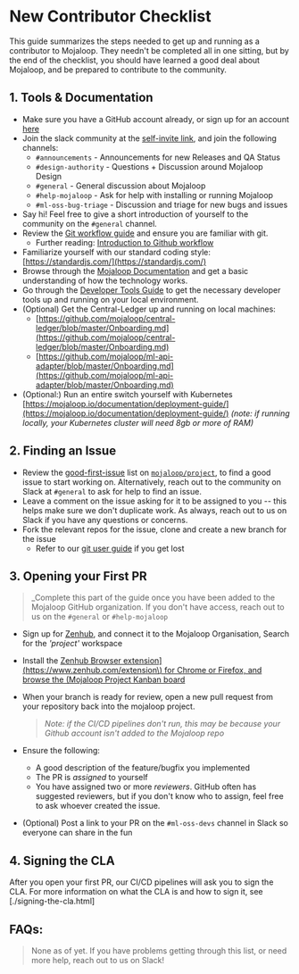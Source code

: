 # New Contributor Checklist

This guide summarizes the steps needed to get up and running as a contributor to Mojaloop. They needn't be completed all in one sitting, but by the end of the checklist, you should have learned a good deal about Mojaloop, and be prepared to contribute to the community.

## 1. Tools & Documentation

* Make sure you have a GitHub account already, or sign up for an account [here](https://github.com/join)
* Join the slack community at the [self-invite link](https://mojaloop-slack.herokuapp.com/), and join the following channels:
  * `#announcements` - Announcements for new Releases and QA Status
  * `#design-authority` - Questions + Discussion around Mojaloop Design
  * `#general` - General discussion about Mojaloop
  * `#help-mojaloop` - Ask for help with installing or running Mojaloop
  * `#ml-oss-bug-triage` - Discussion and triage for new bugs and issues
* Say hi! Feel free to give a short introduction of yourself to the community on the `#general` channel.
* Review the [Git workflow guide](https://mojaloop.io/documentation/contributors-guide/standards/creating-new-features.html) and ensure you are familiar with git.
  * Further reading: [Introduction to Github workflow](https://www.atlassian.com/git/tutorials/comparing-workflows)
* Familiarize yourself with our standard coding style: [https://standardjs.com/](https://standardjs.com/)
* Browse through the [Mojaloop Documentation](https://mojaloop.io/documentation/) and get a basic understanding of how the technology works.
* Go through the [Developer Tools Guide](https://github.com/mojaloop/mojaloop/blob/master/onboarding.md) to get the necessary developer tools up and running on your local environment.
* \(Optional\) Get the Central-Ledger up and running on local machines:
  * [https://github.com/mojaloop/central-ledger/blob/master/Onboarding.md](https://github.com/mojaloop/central-ledger/blob/master/Onboarding.md)
  * [https://github.com/mojaloop/ml-api-adapter/blob/master/Onboarding.md](https://github.com/mojaloop/ml-api-adapter/blob/master/Onboarding.md)
* \(Optional:\) Run an entire switch yourself with Kubernetes [https://mojaloop.io/documentation/deployment-guide/](https://mojaloop.io/documentation/deployment-guide/) _\(note: if running locally, your Kubernetes cluster will need 8gb or more of RAM\)_

## 2. Finding an Issue

* Review the [good-first-issue](https://github.com/mojaloop/project/labels/good%20first%20issue) list on [`mojaloop/project`](https://github.com/mojaloop/project), to find a good issue to start working on. Alternatively, reach out to the community on Slack at `#general` to ask for help to find an issue.
* Leave a comment on the issue asking for it to be assigned to you -- this helps make sure we don't duplicate work. As always, reach out to us on Slack if you have any questions or concerns.
* Fork the relevant repos for the issue, clone and create a new branch for the issue
  * Refer to our [git user guide](https://mojaloop.io/documentation/contributors-guide/standards/creating-new-features.html) if you get lost

## 3. Opening your First PR

> \_Complete this part of the guide once you have been added to the Mojaloop GitHub organization. If you don't have access, reach out to us on the `#general` or `#help-mojaloop`

* Sign up for [Zenhub](https://www.zenhub.com/), and connect it to the Mojaloop Organisation, Search for the _'project'_ workspace
* Install the [Zenhub Browser extension\]\(https://www.zenhub.com/extension\) for Chrome or Firefox, and browse the \(Mojaloop Project Kanban board](https://github.com/mojaloop/project#zenhub)
* When your branch is ready for review, open a new pull request from your repository back into the mojaloop project.

  > _Note: if the CI/CD pipelines don't run, this may be because your Github account isn't added to the Mojaloop repo_

* Ensure the following:
  * A good description of the feature/bugfix you implemented
  * The PR is _assigned_ to yourself
  * You have assigned two or more _reviewers_. GitHub often has suggested reviewers, but if you don't know who to assign, feel free to ask whoever created the issue.
* \(Optional\) Post a link to your PR on the `#ml-oss-devs` channel in Slack so everyone can share in the fun

## 4. Signing the CLA

After you open your first PR, our CI/CD pipelines will ask you to sign the CLA. For more information on what the CLA is and how to sign it, see \[./signing-the-cla.html\]

## FAQs:

> None as of yet. If you have problems getting through this list, or need more help, reach out to us on Slack!

